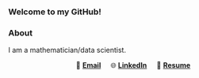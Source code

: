 ### Welcome to my GitHub!

### About
I am a mathematician/data scientist.

<p align="center">
 📧 <a href='mailto: anshengmay@gmail.com' target='_blank'><b>Email</b></a> &nbsp; &nbsp;
🌐 <a href='https://www.linkedin.com/in/shengmei-an' target='_blank'><b>LinkedIn</b></a> &nbsp; &nbsp;
📄 <a href='' target='_blank'><b>Resume</b></a> 
</p>

